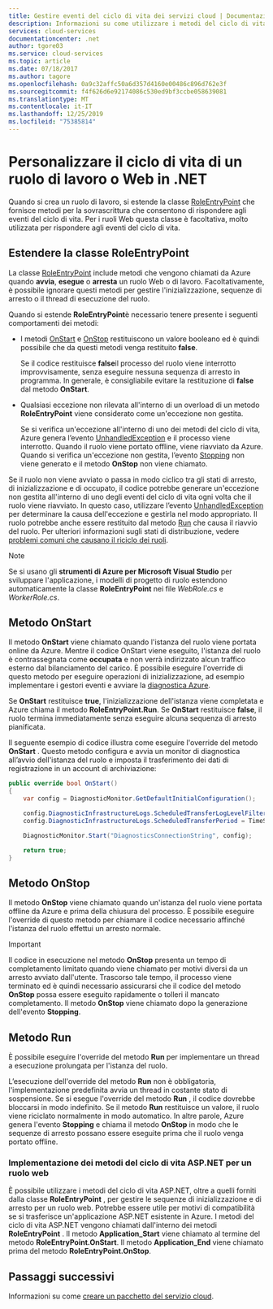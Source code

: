 ```yaml
---
title: Gestire eventi del ciclo di vita dei servizi cloud | Documentazione Microsoft
description: Informazioni su come utilizzare i metodi del ciclo di vita di un ruolo del Servizio Cloud in .NET
services: cloud-services
documentationcenter: .net
author: tgore03
ms.service: cloud-services
ms.topic: article
ms.date: 07/18/2017
ms.author: tagore
ms.openlocfilehash: 0a9c32affc50a6d357d4160e00486c896d762e3f
ms.sourcegitcommit: f4f626d6e92174086c530ed9bf3ccbe058639081
ms.translationtype: MT
ms.contentlocale: it-IT
ms.lasthandoff: 12/25/2019
ms.locfileid: "75385814"
---
```

# <a name="customize-the-lifecycle-of-a-web-or-worker-role-in-net"></a>Personalizzare il ciclo di vita di un ruolo di lavoro o Web in .NET
Quando si crea un ruolo di lavoro, si estende la classe [RoleEntryPoint](/previous-versions/azure/reference/ee758619(v=azure.100)) che fornisce metodi per la sovrascrittura che consentono di rispondere agli eventi del ciclo di vita. Per i ruoli Web questa classe è facoltativa, molto utilizzata per rispondere agli eventi del ciclo di vita.

## <a name="extend-the-roleentrypoint-class"></a>Estendere la classe RoleEntryPoint
La classe [RoleEntryPoint](/previous-versions/azure/reference/ee758619(v=azure.100)) include metodi che vengono chiamati da Azure quando **avvia**, **esegue** o **arresta** un ruolo Web o di lavoro. Facoltativamente, è possibile ignorare questi metodi per gestire l'inizializzazione, sequenze di arresto o il thread di esecuzione del ruolo. 

Quando si estende **RoleEntryPoint**è necessario tenere presente i seguenti comportamenti dei metodi:

* I metodi [OnStart](/previous-versions/azure/reference/ee772851(v=azure.100)) e [OnStop](/previous-versions/azure/reference/ee772844(v=azure.100)) restituiscono un valore booleano ed è quindi possibile che da questi metodi venga restituito **false**.
  
   Se il codice restituisce **false**il processo del ruolo viene interrotto improvvisamente, senza eseguire nessuna sequenza di arresto in programma. In generale, è consigliabile evitare la restituzione di **false** dal metodo **OnStart**.
* Qualsiasi eccezione non rilevata all'interno di un overload di un metodo **RoleEntryPoint** viene considerato come un'eccezione non gestita.
  
   Se si verifica un'eccezione all'interno di uno dei metodi del ciclo di vita, Azure genera l’evento [UnhandledException](/dotnet/api/system.appdomain.unhandledexception) e il processo viene interrotto. Quando il ruolo viene portato offline, viene riavviato da Azure. Quando si verifica un'eccezione non gestita, l’evento [Stopping](/previous-versions/azure/reference/ee758136(v=azure.100)) non viene generato e il metodo **OnStop** non viene chiamato.

Se il ruolo non viene avviato o passa in modo ciclico tra gli stati di arresto, di inizializzazione e di occupato, il codice potrebbe generare un'eccezione non gestita all'interno di uno degli eventi del ciclo di vita ogni volta che il ruolo viene riavviato. In questo caso, utilizzare l’evento [UnhandledException](/dotnet/api/system.appdomain.unhandledexception) per determinare la causa dell'eccezione e gestirla nel modo appropriato. Il ruolo potrebbe anche essere restituito dal metodo [Run](/previous-versions/azure/reference/ee772746(v=azure.100)) che causa il riavvio del ruolo. Per ulteriori informazioni sugli stati di distribuzione, vedere [problemi comuni che causano il riciclo dei ruoli](cloud-services-troubleshoot-common-issues-which-cause-roles-recycle.md).

> [!NOTE]
> Se si usano gli **strumenti di Azure per Microsoft Visual Studio** per sviluppare l'applicazione, i modelli di progetto di ruolo estendono automaticamente la classe **RoleEntryPoint** nei file *WebRole.cs* e *WorkerRole.cs*.
> 
> 

## <a name="onstart-method"></a>Metodo OnStart
Il metodo **OnStart** viene chiamato quando l'istanza del ruolo viene portata online da Azure. Mentre il codice OnStart viene eseguito, l'istanza del ruolo è contrassegnata come **occupata** e non verrà indirizzato alcun traffico esterno dal bilanciamento del carico. È possibile eseguire l'override di questo metodo per eseguire operazioni di inizializzazione, ad esempio implementare i gestori eventi e avviare la [diagnostica Azure](cloud-services-how-to-monitor.md).

Se **OnStart** restituisce **true**, l'inizializzazione dell'istanza viene completata e Azure chiama il metodo **RoleEntryPoint.Run**. Se **OnStart** restituisce **false**, il ruolo termina immediatamente senza eseguire alcuna sequenza di arresto pianificata.

Il seguente esempio di codice illustra come eseguire l'override del metodo **OnStart** . Questo metodo configura e avvia un monitor di diagnostica all’avvio dell'istanza del ruolo e imposta il trasferimento dei dati di registrazione in un account di archiviazione:

```csharp
public override bool OnStart()
{
    var config = DiagnosticMonitor.GetDefaultInitialConfiguration();

    config.DiagnosticInfrastructureLogs.ScheduledTransferLogLevelFilter = LogLevel.Error;
    config.DiagnosticInfrastructureLogs.ScheduledTransferPeriod = TimeSpan.FromMinutes(5);

    DiagnosticMonitor.Start("DiagnosticsConnectionString", config);

    return true;
}
```

## <a name="onstop-method"></a>Metodo OnStop
Il metodo **OnStop** viene chiamato quando un'istanza del ruolo viene portata offline da Azure e prima della chiusura del processo. È possibile eseguire l'override di questo metodo per chiamare il codice necessario affinché l'istanza del ruolo effettui un arresto normale.

> [!IMPORTANT]
> Il codice in esecuzione nel metodo **OnStop** presenta un tempo di completamento limitato quando viene chiamato per motivi diversi da un arresto avviato dall'utente. Trascorso tale tempo, il processo viene terminato ed è quindi necessario assicurarsi che il codice del metodo **OnStop** possa essere eseguito rapidamente o tolleri il mancato completamento. Il metodo **OnStop** viene chiamato dopo la generazione dell'evento **Stopping**.
> 
> 

## <a name="run-method"></a>Metodo Run
È possibile eseguire l'override del metodo **Run** per implementare un thread a esecuzione prolungata per l'istanza del ruolo.

L’esecuzione dell'override del metodo **Run** non è obbligatoria, l'implementazione predefinita avvia un thread in costante stato di sospensione. Se si esegue l'override del metodo **Run** , il codice dovrebbe bloccarsi in modo indefinito. Se il metodo **Run** restituisce un valore, il ruolo viene riciclato normalmente in modo automatico. In altre parole, Azure genera l'evento **Stopping** e chiama il metodo **OnStop** in modo che le sequenze di arresto possano essere eseguite prima che il ruolo venga portato offline.

### <a name="implementing-the-aspnet-lifecycle-methods-for-a-web-role"></a>Implementazione dei metodi del ciclo di vita ASP.NET per un ruolo web
È possibile utilizzare i metodi del ciclo di vita ASP.NET, oltre a quelli forniti dalla classe **RoleEntryPoint** , per gestire le sequenze di inizializzazione e di arresto per un ruolo web. Potrebbe essere utile per motivi di compatibilità se si trasferisce un'applicazione ASP.NET esistente in Azure. I metodi del ciclo di vita ASP.NET vengono chiamati dall'interno dei metodi **RoleEntryPoint** . Il metodo **Application\_Start** viene chiamato al termine del metodo **RoleEntryPoint.OnStart**. Il metodo **Application\_End** viene chiamato prima del metodo **RoleEntryPoint.OnStop**.

## <a name="next-steps"></a>Passaggi successivi
Informazioni su come [creare un pacchetto del servizio cloud](cloud-services-model-and-package.md).




